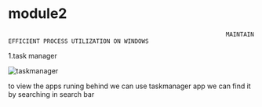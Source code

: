 # module2
                                                                  MAINTAIN EFFICIENT PROCESS UTILIZATION ON WINDOWS
    
    
1.task manager

![taskmanager](https://user-images.githubusercontent.com/83391098/118987460-e7821c80-b99d-11eb-887f-813530d151a8.png)


to view the apps runing behind we can use taskmanager app we can find it by searching in search bar
